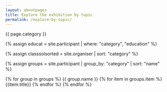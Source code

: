 ```yaml
---
layout: aboutpages
title: Explore the exhibition by topic
permalink: /explore-by-topic/
---
```

{{ page.category }}

{% assign educat = site.participant | where: "category", "education" %}

{% assign classsolsorted = site.organiser | sort: "category" %}

{% assign groups = site.participant | group_by: "category" | sort: "name" %}

{% for group in groups %}
    {{ group.name }}
    {% for item in groups.item %}
        {{item.title}}
    {% endfor %}
{% endfor %}